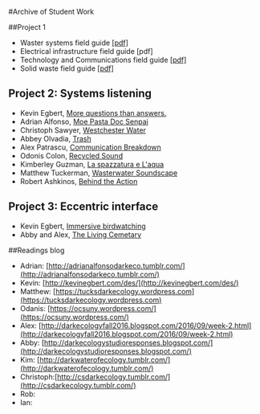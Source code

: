 #Archive of Student Work 

##Project 1

* Waster systems field guide [[pdf]](https://github.com/tegacodes/Dark-Ecology-Studio/blob/gh-pages/guides/Kevin%20EGBERT_817205_assignsubmission_file_dark_eco_final_water.pdf)
* Electrical infrastructure field guide [pdf]
* Technology and Communications field guide [[pdf]](https://github.com/tegacodes/Dark-Ecology-Studio/blob/gh-pages/guides/Christoph%20SAWYER_817212_assignsubmission_file_christophsawyer_fieldguide_final.pdf)
* Solid waste field guide [[pdf]](https://github.com/tegacodes/Dark-Ecology-Studio/blob/gh-pages/guides/Odanis%20COLON_817213_assignsubmission_file_Waste%204.pdf)

## Project 2: Systems listening

* Kevin Egbert, [More questions than answers.](http://tegacodes.github.io/Dark-Ecology-Studio/kevin.html)
* Adrian Alfonso, [Moe Pasta Doc Senpai](http://tegacodes.github.io/Dark-Ecology-Studio/adrian.html)
* Christoph Sawyer, [Westchester Water](http://tegacodes.github.io/Dark-Ecology-Studio/christoph.html)
* Abbey Olvadia, [Trash](http://tegacodes.github.io/Dark-Ecology-Studio/abbey.html)
* Alex Patrascu, [Communication Breakdown](http://tegacodes.github.io/Dark-Ecology-Studio/alex.html)
* Odonis Colon, [Recycled Sound](http://tegacodes.github.io/Dark-Ecology-Studio/odanis.html)
* Kimberley Guzman, [La spazzatura e L'aqua](http://tegacodes.github.io/Dark-Ecology-Studio/kimberley.html)
* Matthew Tuckerman, [Wasterwater Soundscape](http://tegacodes.github.io/Dark-Ecology-Studio/matthew.html)
* Robert Ashkinos, [Behind the Action](http://tegacodes.github.io/Dark-Ecology-Studio/Robert.html)


## Project 3: Eccentric interface

* Kevin Egbert, [Immersive birdwatching](http://kevinegbert.com/birdwatching/)
* Abby and Alex, [The Living Cemetary](http://tegacodes.github.io/Dark-Ecology-Studio/graveyard/html/index.html)

##Readings blog

* Adrian: [http://adrianalfonsodarkeco.tumblr.com/](http://adrianalfonsodarkeco.tumblr.com/)
* Kevin: [http://kevinegbert.com/des/](http://kevinegbert.com/des/)
* Matthew: [https://tucksdarkecology.wordpress.com](https://tucksdarkecology.wordpress.com)
* Odanis: [https://ocsuny.wordpress.com/](https://ocsuny.wordpress.com/) 
* Alex: [http://darkecologyfall2016.blogspot.com/2016/09/week-2.html](http://darkecologyfall2016.blogspot.com/2016/09/week-2.html)
* Abby: [http://darkecologystudioresponses.blogspot.com/](http://darkecologystudioresponses.blogspot.com/)
* Kim: [http://darkwaterofecology.tumblr.com/](http://darkwaterofecology.tumblr.com/)
* Christoph:[http://csdarkecology.tumblr.com/](http://csdarkecology.tumblr.com/)
* Rob:
* Ian:
